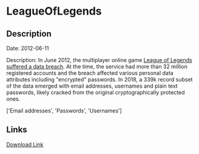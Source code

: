 # LeagueOfLegends

## Description

Date: 2012-06-11

Description:
In June 2012, the multiplayer online game <a href="https://www.cio.com/article/2395205/security0/european-league-of-legends-game-players-have-their-account-data-compromised.html" target="_blank" rel="noopener">League of Legends suffered a data breach</a>. At the time, the service had more than 32 million registered accounts and the breach affected various personal data attributes including &quot;encrypted&quot; passwords. In 2018, a 339k record subset of the data emerged with email addresses, usernames and plain text passwords, likely cracked from the original cryptographically protected ones.


['Email addresses', 'Passwords', 'Usernames']

## Links

[Download Link](https://link-to.net/1229997/528.9998323004221/dynamic/?r=bGVhZ3Vlb2ZsZWdlbmRzLmNvbQ==)